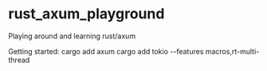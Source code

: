 # rust_axum_playground
Playing around and learning rust/axum

Getting started:
cargo add axum
cargo add tokio --features macros,rt-multi-thread
